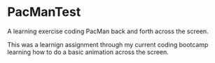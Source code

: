 # PacManTest
A learning exercise coding PacMan back and forth across the screen.

This was a learnign assignment through my current coding bootcamp learning how to do a basic animation across the screen.
